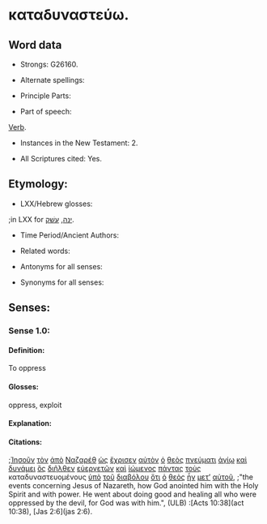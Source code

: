 # καταδυναστεύω.

<!-- Status: S2=Needs2ndReview -->
<!-- Lexica used for edits: BDAG, FFM, LN, BN, A-S -->

## Word data

* Strongs: G26160.


* Alternate spellings:

* Principle Parts: 

* Part of speech: 

[Verb](http://ugg.readthedocs.io/en/latest/verb.html).

* Instances in the New Testament: 2.

* All Scriptures cited: Yes.

## Etymology: 

* LXX/Hebrew glosses: 

;in LXX for [ינה](//en-uhal/H3238), [עשׁק](//en-uhal/H6231).

* Time Period/Ancient Authors: 

* Related words: 

* Antonyms for all senses:

* Synonyms for all senses: 

## Senses:

### Sense 1.0:

#### Definition: 

To oppress

#### Glosses:

oppress, exploit

#### Explanation:

#### Citations:

;[Ἰησοῦν](../G24240/01.md) [τὸν](../G35880/01.md) [ἀπὸ](../G05750/01.md) [Ναζαρέθ](../G34780/01.md) [ὡς](../G56130/01.md) [ἔχρισεν](../G55480/01.md) [αὐτὸν](../G08460/01.md) [ὁ](../G35880/01.md) [θεὸς](../G23160/01.md) [πνεύματι](../G41510/01.md) [ἁγίῳ](../G00400/01.md) [καὶ](../G25320/01.md) [δυνάμει](../G14110/01.md) [ὃς](../G37390/01.md) [διῆλθεν](../G13300/01.md) [εὐεργετῶν](../G21090/01.md) [καὶ](../G25320/01.md) [ἰώμενος](../G23900/01.md) [πάντας](../G39560/01.md) [τοὺς](../G35880/01.md) καταδυναστευομένους [ὑπὸ](../G52590/01.md) [τοῦ](../G35880/01.md) [διαβόλου](../G12280/01.md) [ὅτι](../G37540/01.md) [ὁ](../G35880/01.md) [θεὸς](../G23160/01.md) [ἦν](../G99999/01.md) [μετ’](../G33260/01.md) [αὐτοῦ](../G08460/01.md), 
;"the events concerning Jesus of Nazareth, how God anointed him with the Holy Spirit and with power. He went about doing good and healing all who were oppressed by the devil, for God was with him.",  (ULB)
:[Acts 10:38](act 10:38),  [Jas 2:6](jas 2:6).
